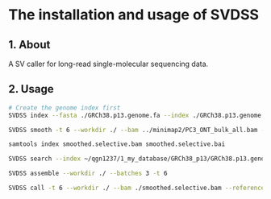 # The installation and usage of SVDSS

## 1. About
A SV caller for long-read single-molecular sequencing data.

## 2. Usage

```bash
# Create the genome index first
SVDSS index --fasta ./GRCh38.p13.genome.fa --index ./GRCh38.p13.genome.fmd --threads 6

SVDSS smooth -t 6 --workdir ./ --bam ../minimap2/PC3_ONT_bulk_all.bam --reference  /projects/b1171/qgn1237/1_my_database/GRCh38_p13/GRCh38.p13.genome.fa

samtools index smoothed.selective.bam smoothed.selective.bai

SVDSS search --index ~/qgn1237/1_my_database/GRCh38_p13/GRCh38.p13.genome.fmd -t 6 --bam ./smoothed.selective.bam

SVDSS assemble --workdir ./ --batches 3 -t 6

SVDSS call -t 6 --workdir ./ --bam ./smoothed.selective.bam --reference ~/qgn1237/1_my_database/GRCh38_p13/GRCh38.p13.genome.fa
```
